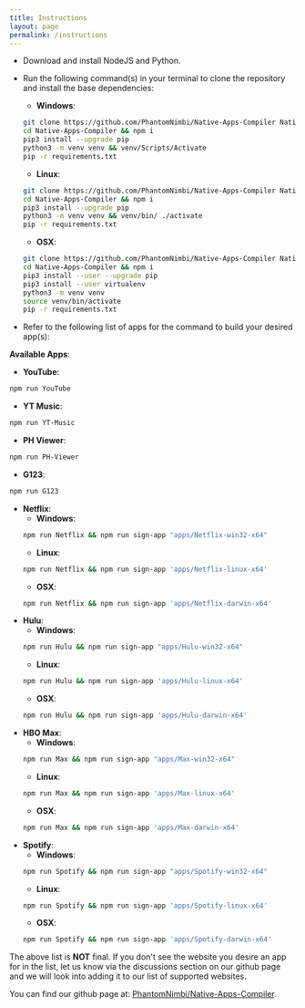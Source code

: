 ```yaml
---
title: Instructions
layout: page
permalink: /instructions
---
```


 * Download and install NodeJS and Python.
 * Run the following command(s) in your terminal to clone the repository and install the base dependencies:

    * **Windows**: 

    ```sh
    git clone https://github.com/PhantomNimbi/Native-Apps-Compiler Native-Apps-Compiler
    cd Native-Apps-Compiler && npm i
    pip3 install --upgrade pip
    python3 -m venv venv && venv/Scripts/Activate
    pip -r requirements.txt
    ```

    * **Linux**:

    ```sh
    git clone https://github.com/PhantomNimbi/Native-Apps-Compiler Native-Apps-Compiler
    cd Native-Apps-Compiler && npm i
    pip3 install --upgrade pip
    python3 -m venv venv && venv/bin/ ./activate
    pip -r requirements.txt
    ```

    * **OSX**: 

    ```sh
    git clone https://github.com/PhantomNimbi/Native-Apps-Compiler Native-Apps-Compiler
    cd Native-Apps-Compiler && npm i
    pip3 install --user --upgrade pip
    pip3 install --user virtualenv
    python3 -m venv venv
    source venv/bin/activate
    pip -r requirements.txt
    ```

 * Refer to the following list of apps for the command to build your desired app(s):

**Available Apps**:<br />

  * **YouTube**: 
  ```sh
  npm run YouTube
  ```
  * **YT Music**: 
  ```sh
  npm run YT-Music
  ```
  * **PH Viewer**: 
  ```sh
  npm run PH-Viewer
  ```
  * **G123**: 
  ```sh
  npm run G123
  ```
  * **Netflix**: 
    * **Windows**:
    ```sh
    npm run Netflix && npm run sign-app "apps/Netflix-win32-x64"
    ```
    * **Linux**: 
    ```sh
    npm run Netflix && npm run sign-app 'apps/Netflix-linux-x64'
    ```
    * **OSX**: 
    ```sh
    npm run Netflix && npm run sign-app 'apps/Netflix-darwin-x64'
    ```
* **Hulu**: 
    * **Windows**: 
    ```sh
    npm run Hulu && npm run sign-app "apps/Hulu-win32-x64"
    ```
    * **Linux**: 
    ```sh
    npm run Hulu && npm run sign-app 'apps/Hulu-linux-x64'
    ```
    * **OSX**: 
    ```sh
    npm run Hulu && npm run sign-app 'apps/Hulu-darwin-x64'
    ```
* **HBO Max**: 
    * **Windows**: 
    ```sh
    npm run Max && npm run sign-app "apps/Max-win32-x64"
    ```
    * **Linux**: 
    ```sh
    npm run Max && npm run sign-app 'apps/Max-linux-x64'
    ```
    * **OSX**: 
    ```sh
    npm run Max && npm run sign-app 'apps/Max-darwin-x64'
    ```
* **Spotify**: 
    * **Windows**: 
    ```sh
    npm run Spotify && npm run sign-app "apps/Spotify-win32-x64"
    ```
    * **Linux**: 
    ```sh
    npm run Spotify && npm run sign-app 'apps/Spotify-linux-x64'
    ```
    * **OSX**: 
    ```sh
    npm run Spotify && npm run sign-app 'apps/Spotify-darwin-x64'
    ```

The above list is **NOT** final. If you don't see the website you desire an app for in the list, let us know via the discussions section on our github page and we will look into adding it to our list of supported websites. 

You can find our github page at: [PhantomNimbi/Native-Apps-Compiler][URL1].

[URL1]: https://github.com/PhantomNimbi/Native-Apps-Compiler